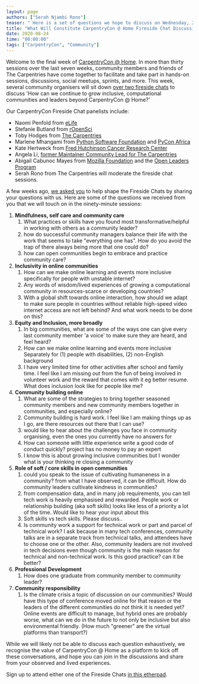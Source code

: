 ```yaml
---
layout: page
authors: ["Serah Njambi Rono"]
teaser: " Here is a set of questions we hope to discuss on Wednesday, 26 August 2020 at 21h00 UTC and Thursday, 27 August 2020 at 15h00 UTC. Join us!"
title: "What Will Constitute CarpentryCon @ Home Fireside Chat Discussions?" 
date: 2020-08-24
time: "00:00:00"
tags: ["CarpentryCon", "Community"]
---
```


Welcome to the final week of [CarpentryCon @ Home](http://2020.carpentrycon.org). In more than thirty sessions over the last seven weeks, community members and friends of The Carpentries have come together to facilitate and take part in hands-on sessions, discussions, social meetups, sprints, and more. This week, several community organisers will sit down [over two fireside chats](https://2020.carpentrycon.org/schedule/#session-62) to discuss 'How can we continue to grow inclusive, computational communities and leaders beyond CarpentryCon @ Home?'

Our CarpentryCon Fireside Chat panelists include:
- Naomi Penfold from [eLife](https://elifesciences.org/)
- Stefanie Butland from [rOpenSci](https://ropensci.org/)
- Toby Hodges from [The Carpentries](https://carpentries.org/)
- Marlene Mhangami from [Python Software Foundation](https://www.python.org/psf/) and [PyCon Africa](https://africa.pycon.org/)
- Kate Hertweck from [Fred Hutchinson Cancer Research Center](https://fredhutch.org/)
- Angela Li, [former Maintainer Community Lead for The Carpentries](https://carpentries.org/blog/2020/01/maintainer-community-lead/)
- Abigail Cabunoc Mayes from [Mozilla Foundation](https://foundation.mozilla.org/) and the [Open Leaders Program](https://foundation.mozilla.org/en/initiatives/mozilla-open-leaders/)
- Serah Rono from The Carpentries will moderate the fireside chat sessions.

A few weeks ago, [we asked you](https://docs.google.com/forms/d/e/1FAIpQLSc5bHp5nYG8XV1-WNQqZ_sm6h0T4G8Kp6M9biqbyRW1GrXNoA/viewform) to help shape the Fireside Chats by sharing your questions with us. Here are some of the questions we received from you that we will touch on in the ninety-minute sessions: 

1. **Mindfulness, self care and community care**
    1. What practices or skills have you found most transformative/helpful in working with others as a community leader?
    1. how do successful community managers balance their life with the work that seems to take "everything one has". How do you avoid the trap of there always being more that one could do?
    1. how can open communities begin to embrace and practice community care?
1. **Inclusivity in online communities**
    1. How can we make online learning and events more inclusive specifically for people with unstable internet?
    1. Any words of wisdom/lived experiences of growing a computational community in resources-scarce or developing countries?
    1. With a global shift towards online interaction, how should we adapt to make sure people in countries without reliable high-speed video internet access are not left behind? And what work needs to be done on this?
1. **Equity and Inclusion, more broadly**
    1. In big communities, what are some of the ways one can give every last community member 'a voice' to make sure they are heard, and feel heard?
    1. How can we make online learning and events more inclusive Separately for
      (1) people with disabilities, 
      (2) non-English background
    1. I have very limited time for other activities after school and family time. I feel like I am missing out from the fun of being involved in volunteer work and the reward that comes with it eg better resume. What does inclusion look like for people like me?
1. **Community building online**
    1. What are some of the strategies to bring together seasoned community members and new community members together in communities, and especially online?
    1. Community building is hard work. I feel like I am making things up as I go, are there resources out there that I can use? 
    1. would like to hear about the challenges you face in community organising, even the ones you currently have no answers for
    1. How can someone with little experience write a good code of conduct quickly? project has no money to pay an expert
    1. I know this is about growing inclusive communities but I wonder what is your thinking re closing a community
1. **Role of soft / core skills in open communities**
    1. could you speak to the issue of cultivating humaneness in a community? from what I have observed, it can be difficult. How do community leaders cultivate kindness in communities?
    1. from compensation data, and in many job requirements, you can tell tech work is heavily emphasised and rewarded. People work or relationship building (aka soft skills) looks like less of a priority a lot of the time. Would like to hear your input about this
    1. Soft skills vs tech skills. Please discuss..
    1. Is community work a support for technical work or part and parcel of technical work? I ask because in many tech conferences, community talks are in a separate track from technical talks, and attendees have to choose one or the other. Also, community leaders are not involved in tech decisions even though community is the main reason for technical and non-technical work. Is this good practice? can it be better?
1. **Professional Development**
    1. How does one graduate from community member to community leader?
1. **Community responsibility**
    1. Is the climate crisis a topic of discussion on our communities? Would have this type of conference moved online for that reason or the leaders of the different communities do not think it is needed yet? Online events are difficult to manage, but hybrid ones are probably worse, what can we do in the future to not only be inclusive but also environmental friendly. (How much "greener" are the virtual platforms than transport?)

While we will likely not be able to discuss each question exhaustively, we recognise the value of CarpentryCon @ Home as a platform to kick off these conversations, and hope you can join in the discussions and share from your observed and lived experiences. 

Sign up to attend either one of the Fireside Chats [in this etherpad](https://pad.carpentries.org/cchome-fireside-chat).






